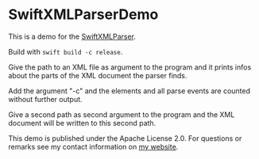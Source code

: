 # SwiftXMLParserDemo

This is a demo for the [SwiftXMLParser](https://github.com/stefanspringer1/SwiftXMLParser).

Build with `swift build -c release`.

Give the path to an XML file as argument to the program and it prints infos about the parts of the XML document the parser finds.

Add the argument "-c" and the elements and all parse events are counted without further output.

Give a second path as second argument to the program and the XML document will be written to this second path.

This demo is published under the Apache License 2.0. For questions or remarks see my contact information on [my website](https://stefanspringer.com).
